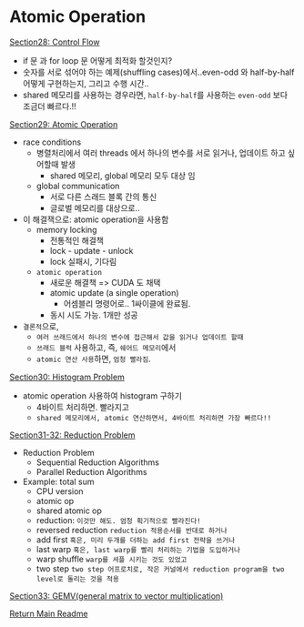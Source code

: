 # Atomic Operation

[Section28: Control Flow](./doc/section22.md)
- if 문 과 for loop 문 어떻게 최적화 할것인지?    
- 숫자를 서로 섞어야 하는 예제(shuffling cases)에서..even-odd 와 half-by-half 어떻게 구현하는지, 그리고 수행 시간..
- shared 메모리를 사용하는 경우라면, `half-by-half`를 사용하는 `even-odd` 보다 조금더 빠르다.!!

[Section29: Atomic Operation](./doc/section23.md)
- race conditions
  - 병렬처리에서 여러 threads 에서 하나의 변수를 서로 읽거나, 업데이트 하고 싶어할때 발생
      - shared 메모리, global 메모리 모두 대상 임
  - global communication
      - 서로 다른 스래드 블록 간의 통신
      - 글로벌 메모리를 대상으로..
- 이 해결잭으로: atomic operation을 사용함
  - memory locking
    - 전통적인 해결책
    - lock - update - unlock
    - lock 실패시, 기다림
  - `atomic operation`
    - 새로운 해결책 => CUDA 도 채택
    - atomic update (a single operation)
        - 어셈블리 명령어로.. 1싸이클에 완료됨.
    - 동시 시도 가능. 1개만 성공
- `결론적`으로, 
  - `여러 쓰래드에서 하나의 변수에 접근해서 값을 읽거나 업데이트 할때`  
  - `쓰래드 블럭` 사용하고, 즉, `쉐어드 메모리`에서 
  - `atomic 연산 사용`하면, `엄청 빨라짐`.

[Section30: Histogram Problem](./doc/section24.md)
- atomic operation 사용하여 histogram 구하기
  - 4바이트 처리하면. 빨라지고
  - `shared 메모리에서, atomic 연산하면서, 4바이트 처리하면 가장 빠르다!!`

[Section31-32: Reduction Problem](./doc/section25.md)
- Reduction Problem
  - Sequential Reduction Algorithms
  - Parallel Reduction Algorithms
- Example: total sum
  - CPU version
  - atomic op
  - shared atomic op
  - reduction: `이것만 해도. 엄청 획기적으로 빨라진다!`
  - reversed reduction `reduction 적용순서를 반대로 하거나`
  - add first `혹은, 미리 두개를 더하는 add first 전략을 쓰거나`
  - last warp `혹은, last warp를 빨리 처리하는 기법을 도입하거나`
  - warp shuffle `warp를 셔플 시키는 것도 있었고`
  - two step `two step 어프로치로, 작은 커널에서 reduction program을 two level로 돌리는 것을 적용`
  
[Section33: GEMV(general matrix to vector multiplication)](./doc/section27.md)

  
[Return Main Readme](../README.md)  



